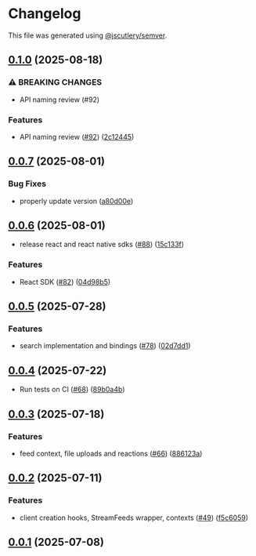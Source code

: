 # Changelog

This file was generated using [@jscutlery/semver](https://github.com/jscutlery/semver).

## [0.1.0](https://github.com/GetStream/stream-feeds-js/compare/@stream-io/feeds-react-native-sdk-0.0.7...@stream-io/feeds-react-native-sdk-0.1.0) (2025-08-18)


### ⚠ BREAKING CHANGES

* API naming review (#92)

### Features

* API naming review ([#92](https://github.com/GetStream/stream-feeds-js/issues/92)) ([2c12445](https://github.com/GetStream/stream-feeds-js/commit/2c124451a098e739e7dd803a3ca7923dacd07db3))

## [0.0.7](https://github.com/GetStream/stream-feeds-js/compare/@stream-io/feeds-react-native-sdk-0.0.6...@stream-io/feeds-react-native-sdk-0.0.7) (2025-08-01)


### Bug Fixes

* properly update version ([a80d00e](https://github.com/GetStream/stream-feeds-js/commit/a80d00e64d01a023344ef3709d28956057feb3af))

## [0.0.6](https://github.com/GetStream/stream-feeds-js/compare/@stream-io/feeds-react-native-sdk-0.0.5...@stream-io/feeds-react-native-sdk-0.0.6) (2025-08-01)


* release react and react native sdks ([#88](https://github.com/GetStream/stream-feeds-js/issues/88)) ([15c133f](https://github.com/GetStream/stream-feeds-js/commit/15c133f3d62a46fed00fdf7635805516699350a0))


### Features

* React SDK ([#82](https://github.com/GetStream/stream-feeds-js/issues/82)) ([04d98b5](https://github.com/GetStream/stream-feeds-js/commit/04d98b5a46d2bfd459b8d398bffb6bcd4eb05f5f))

## [0.0.5](https://github.com/GetStream/stream-feeds-js/compare/@stream-io/feeds-react-native-sdk-0.0.4...@stream-io/feeds-react-native-sdk-0.0.5) (2025-07-28)


### Features

* search implementation and bindings ([#78](https://github.com/GetStream/stream-feeds-js/issues/78)) ([02d7dd1](https://github.com/GetStream/stream-feeds-js/commit/02d7dd1fd1f01df411e92db328106987c366e4d4))

## [0.0.4](https://github.com/GetStream/stream-feeds-js/compare/@stream-io/feeds-react-native-sdk-0.0.3...@stream-io/feeds-react-native-sdk-0.0.4) (2025-07-22)


* Run tests on CI ([#68](https://github.com/GetStream/stream-feeds-js/issues/68)) ([89b0a4b](https://github.com/GetStream/stream-feeds-js/commit/89b0a4bbce14af563380c17c73188e7e6f688e65))

## [0.0.3](https://github.com/GetStream/stream-feeds-js/compare/@stream-io/feeds-react-native-sdk-0.0.2...@stream-io/feeds-react-native-sdk-0.0.3) (2025-07-18)


### Features

* feed context, file uploads and reactions ([#66](https://github.com/GetStream/stream-feeds-js/issues/66)) ([886123a](https://github.com/GetStream/stream-feeds-js/commit/886123aeb243c04d9ae82112634e826518e61089))

## [0.0.2](https://github.com/GetStream/stream-feeds-js/compare/@stream-io/feeds-react-native-sdk-0.0.1...@stream-io/feeds-react-native-sdk-0.0.2) (2025-07-11)


### Features

* client creation hooks, StreamFeeds wrapper, contexts ([#49](https://github.com/GetStream/stream-feeds-js/issues/49)) ([f5c6059](https://github.com/GetStream/stream-feeds-js/commit/f5c6059e83e0cd1a0ca142d5a4d9871c53b0e88d))

## [0.0.1](https://github.com/GetStream/stream-feeds-js/compare/@stream-io/feeds-react-native-sdk-0.0.0...@stream-io/feeds-react-native-sdk-0.0.1) (2025-07-08)
